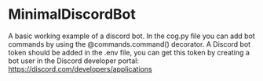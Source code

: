 # MinimalDiscordBot

A basic working example of a discord bot. In the cog.py file you can add bot commands by using the @commands.command() decorator.
A Discord bot token should be added in the .env file, you can get this token by creating a bot user in the Discord developer portal: https://discord.com/developers/applications
